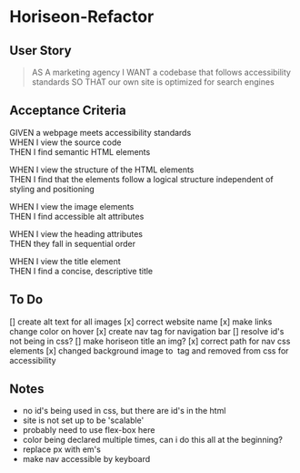 # Horiseon-Refactor

## User Story

> AS A marketing agency
> I WANT a codebase that follows accessibility standards
> SO THAT our own site is optimized for search engines

## Acceptance Criteria

GIVEN a webpage meets accessibility standards  
WHEN I view the source code  
THEN I find semantic HTML elements

WHEN I view the structure of the HTML elements  
THEN I find that the elements follow a logical structure independent of styling and positioning

WHEN I view the image elements  
THEN I find accessible alt attributes

WHEN I view the heading attributes  
THEN they fall in sequential order

WHEN I view the title element  
THEN I find a concise, descriptive title

## To Do

[] create alt text for all images
[x] correct website name
[x] make links change color on hover
[x] create nav tag for navigation bar
[] resolve id's not being in css?
[] make horiseon title an img?
[x] correct path for nav css elements
[x] changed background image to <img> tag and removed from css for accessibility

## Notes

- no id's being used in css, but there are id's in the html
- site is not set up to be 'scalable'
- probably need to use flex-box here
- color being declared multiple times, can i do this all at the beginning?
- replace px with em's
- make nav accessible by keyboard

